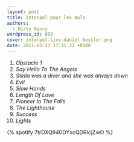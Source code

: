 ```yaml
---
layout: post
title: Interpol pour les Nuls
authors:
  - Dirty Henry
wordpress_id: 803
cover: interpol-live-daniel-kessler.png
date: 2011-03-23 17:31:33 +0100
---
```


1. _Obstacle 1_
1. _Say Hello To The Angels_
1. _Stella was a diver and she was always down_
1. _Evil_
1. _Slow Hands_
1. _Length Of Love_
1. _Pioneer to The Falls_
1. _The Lighthouse_
1. _Success_
1. _Lights_

{% spotify 7trDXQ940DYxcQDRIcjZwO %}
